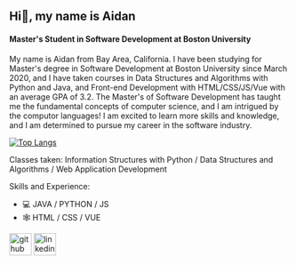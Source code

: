 ## Hi👋,  my name is Aidan
#### Master's Student in Software Development at Boston University
My name is Aidan from Bay Area, California. I have been studying for Master's degree in Software Development at Boston University since March 2020, and I have taken courses in Data Structures and Algorithms with Python and Java, and Front-end Development with HTML/CSS/JS/Vue with an average GPA of 3.2. The Master's of Software Development has taught me the fundamental concepts of computer science, and I am intrigued by the computor languages! I am excited to learn more skills and knowledge, and I am determined to pursue my career in the software industry.

[![Top Langs](https://github-readme-stats.vercel.app/api/top-langs/?username=aidanschang&layout=compact&theme=tokyonight)](https://github.com/anuraghazra/github-readme-stats)

Classes taken: Information Structures with Python / Data Structures and Algorithms / Web Application Development

Skills and Experience:
* 💻 JAVA / PYTHON / JS
* 🕸️ HTML / CSS / VUE

[<img src='https://cdn.jsdelivr.net/npm/simple-icons@3.0.1/icons/github.svg' alt='github' height='40'>](https://github.com/aidanschang)  [<img src='https://cdn.jsdelivr.net/npm/simple-icons@3.0.1/icons/linkedin.svg' alt='linkedin' height='40'>](https://www.linkedin.com/in/aidan-chang-b5197860/)  





